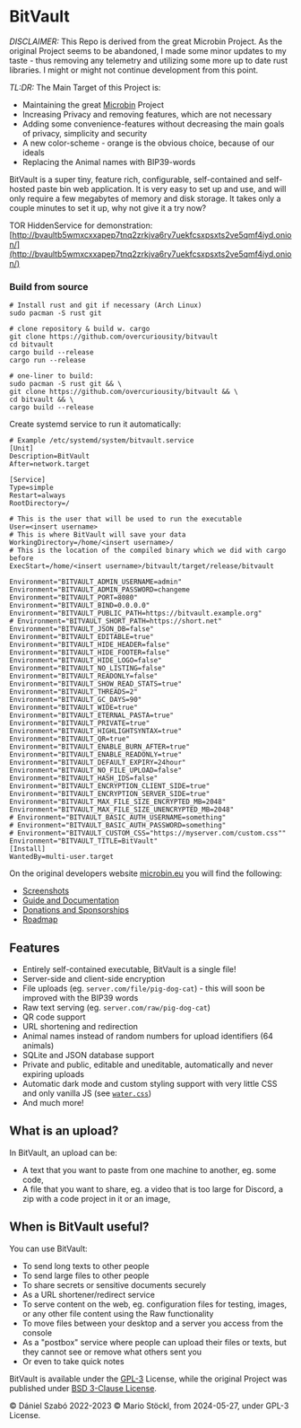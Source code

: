 
# BitVault


*DISCLAIMER:* This Repo is derived from the great Microbin Project. As the original Project seems to be abandoned, I made some minor updates to my taste - thus removing any telemetry and utilizing some more up to date rust libraries. I might or might not continue development from this point.

*TL:DR:*
The Main Target of this Project is:

 - Maintaining the great
   [Microbin](https://github.com/szabodanika/microbin) Project
 - Increasing Privacy and removing features, which are not necessary
 - Adding some convenience-features without decreasing the main goals of
   privacy, simplicity and security
 - A new color-scheme - orange is the obvious choice, because of our
   ideals
 - Replacing the Animal names with BIP39-words



BitVault is a super tiny, feature rich, configurable, self-contained and self-hosted paste bin web application. It is very easy to set up and use, and will only require a few megabytes of memory and disk storage. It takes only a couple minutes to set it up, why not give it a try now?

TOR HiddenService for demonstration: [http://bvaultb5wmxcxxapep7tnq2zrkjva6ry7uekfcsxpsxts2ve5qmf4iyd.onion/](http://bvaultb5wmxcxxapep7tnq2zrkjva6ry7uekfcsxpsxts2ve5qmf4iyd.onion/)

### Build from source

```
# Install rust and git if necessary (Arch Linux)
sudo pacman -S rust git

# clone repository & build w. cargo
git clone https://github.com/overcuriousity/bitvault
cd bitvault
cargo build --release
cargo run --release

# one-liner to build:
sudo pacman -S rust git && \
git clone https://github.com/overcuriousity/bitvault && \
cd bitvault && \
cargo build --release
```
Create systemd service to run it automatically:
```
# Example /etc/systemd/system/bitvault.service
[Unit]
Description=BitVault
After=network.target

[Service]
Type=simple
Restart=always
RootDirectory=/

# This is the user that will be used to run the executable
User=<insert username>
# This is where BitVault will save your data
WorkingDirectory=/home/<insert username>/
# This is the location of the compiled binary which we did with cargo before 
ExecStart=/home/<insert username>/bitvault/target/release/bitvault

Environment="BITVAULT_ADMIN_USERNAME=admin"
Environment="BITVAULT_ADMIN_PASSWORD=changeme
Environment="BITVAULT_PORT=8080"
Environment="BITVAULT_BIND=0.0.0.0"
Environment="BITVAULT_PUBLIC_PATH=https://bitvault.example.org"
# Environment="BITVAULT_SHORT_PATH=https://short.net"
Environment="BITVAULT_JSON_DB=false"
Environment="BITVAULT_EDITABLE=true"
Environment="BITVAULT_HIDE_HEADER=false"
Environment="BITVAULT_HIDE_FOOTER=false"
Environment="BITVAULT_HIDE_LOGO=false"
Environment="BITVAULT_NO_LISTING=false"
Environment="BITVAULT_READONLY=false"
Environment="BITVAULT_SHOW_READ_STATS=true"
Environment="BITVAULT_THREADS=2"
Environment="BITVAULT_GC_DAYS=90"
Environment="BITVAULT_WIDE=true"
Environment="BITVAULT_ETERNAL_PASTA=true"
Environment="BITVAULT_PRIVATE=true"
Environment="BITVAULT_HIGHLIGHTSYNTAX=true"
Environment="BITVAULT_QR=true"
Environment="BITVAULT_ENABLE_BURN_AFTER=true"
Environment="BITVAULT_ENABLE_READONLY=true"
Environment="BITVAULT_DEFAULT_EXPIRY=24hour"
Environment="BITVAULT_NO_FILE_UPLOAD=false"
Environment="BITVAULT_HASH_IDS=false"
Environment="BITVAULT_ENCRYPTION_CLIENT_SIDE=true"
Environment="BITVAULT_ENCRYPTION_SERVER_SIDE=true"
Environment="BITVAULT_MAX_FILE_SIZE_ENCRYPTED_MB=2048"
Environment="BITVAULT_MAX_FILE_SIZE_UNENCRYPTED_MB=2048"
# Environment="BITVAULT_BASIC_AUTH_USERNAME=something"
# Environment="BITVAULT_BASIC_AUTH_PASSWORD=something"
# Environment="BITVAULT_CUSTOM_CSS="https://myserver.com/custom.css""
Environment="BITVAULT_TITLE=BitVault"
[Install]
WantedBy=multi-user.target
```

On the original developers website [microbin.eu](https://microbin.eu) you will find the following:

- [Screenshots](https://microbin.eu/screenshots/)
- [Guide and Documentation](https://microbin.eu/docs/intro)
- [Donations and Sponsorships](https://microbin.eu/sponsorship)
- [Roadmap](https://microbin.eu/roadmap)

## Features

- Entirely self-contained executable, BitVault is a single file!
- Server-side and client-side encryption
- File uploads (eg. `server.com/file/pig-dog-cat`) - this will soon be improved with the BIP39 words
- Raw text serving (eg. `server.com/raw/pig-dog-cat`)
- QR code support
- URL shortening and redirection
- Animal names instead of random numbers for upload identifiers (64 animals)
- SQLite and JSON database support
- Private and public, editable and uneditable, automatically and never expiring uploads
- Automatic dark mode and custom styling support with very little CSS and only vanilla JS (see [`water.css`](https://github.com/kognise/water.css))
- And much more!

## What is an upload?

In BitVault, an upload can be:

- A text that you want to paste from one machine to another, eg. some code,
- A file that you want to share, eg. a video that is too large for Discord, a zip with a code project in it or an image,

## When is BitVault useful?

You can use BitVault:

- To send long texts to other people
- To send large files to other people
- To share secrets or sensitive documents securely
- As a URL shortener/redirect service
- To serve content on the web, eg. configuration files for testing, images, or any other file content using the Raw functionality
- To move files between your desktop and a server you access from the console
- As a "postbox" service where people can upload their files or texts, but they cannot see or remove what others sent you
- Or even to take quick notes


BitVault is available under the [GPL-3](LICENSE) License, while the original Project was published under [BSD 3-Clause License](ORIGINAL_LICENSE).

© Dániel Szabó 2022-2023
© Mario Stöckl, from 2024-05-27, under GPL-3 License.
